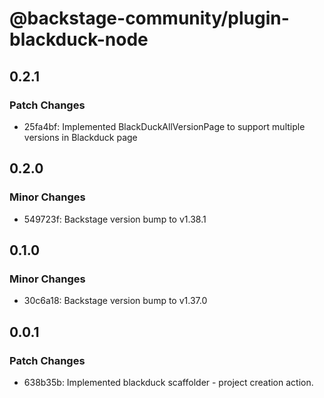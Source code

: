 # @backstage-community/plugin-blackduck-node

## 0.2.1

### Patch Changes

- 25fa4bf: Implemented BlackDuckAllVersionPage to support multiple versions in Blackduck page

## 0.2.0

### Minor Changes

- 549723f: Backstage version bump to v1.38.1

## 0.1.0

### Minor Changes

- 30c6a18: Backstage version bump to v1.37.0

## 0.0.1

### Patch Changes

- 638b35b: Implemented blackduck scaffolder - project creation action.
